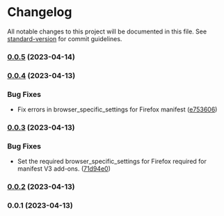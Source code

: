 # Changelog

All notable changes to this project will be documented in this file. See [standard-version](https://github.com/conventional-changelog/standard-version) for commit guidelines.

### [0.0.5](https://github.com/deskypus/deeplink/compare/v0.0.4...v0.0.5) (2023-04-14)

### [0.0.4](https://github.com/deskypus/deeplink/compare/v0.0.3...v0.0.4) (2023-04-13)


### Bug Fixes

* Fix errors in browser_specific_settings for Firefox manifest ([e753606](https://github.com/deskypus/deeplink/commit/e75360696136bcd5e8625b8c44a3cd82742cd79f))

### [0.0.3](https://github.com/deskypus/deeplink/compare/v0.0.2...v0.0.3) (2023-04-13)


### Bug Fixes

* Set the required browser_specific_settings for Firefox required for manifest V3 add-ons. ([71d94e0](https://github.com/deskypus/deeplink/commit/71d94e08de4c6de153527b95f3cf35816ee7d817))

### [0.0.2](https://github.com/deskypus/deeplink/compare/v0.0.1...v0.0.2) (2023-04-13)

### 0.0.1 (2023-04-13)
